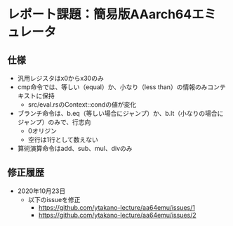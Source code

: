 # レポート課題：簡易版AAarch64エミュレータ

## 仕様

- 汎用レジスタはx0からx30のみ
- cmp命令では、等しい（equal）か、小なり（less than）の情報のみコンテキストに保持
  - src/eval.rsのContext::condの値が変化
- ブランチ命令は、b.eq（等しい場合にジャンプ）か、b.lt（小なりの場合にジャンプ）のみで、行志向
  - 0オリジン
  - 空行は1行として数えない
- 算術演算命令はadd、sub、mul、divのみ

## 修正履歴

- 2020年10月23日
  - 以下のissueを修正
    - https://github.com/ytakano-lecture/aa64emu/issues/1
    - https://github.com/ytakano-lecture/aa64emu/issues/2
